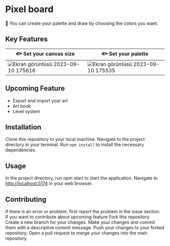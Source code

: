 # Pixel board

🎨 You can create your palette and draw by choosing the colors you want.

## Key Features


| 🐟 Set your canvas size                                                                      |🐟 Set your palette                                                                      |
| ----------------------------------------------------------------------------------- | ------------------------------------------------------------------------------------- |
| ![Ekran görüntüsü 2023-09-10 175616](https://github.com/kadir-akar/pixel-board/assets/73611059/f1241473-e0aa-4f40-8c41-256dfa47cf2b)| ![Ekran görüntüsü 2023-09-10 175535](https://github.com/kadir-akar/pixel-board/assets/73611059/d81fce4e-65a9-4f56-8fe6-3c0b42f8e39b)|



## Upcoming Feature

- Export and import your art
- Art book
- Level system

## Installation

Clone this repository to your local machine. Navigate to the project directory in your terminal. Run ``npm install`` to install the necessary dependencies.

## Usage

In the project directory, run npm start to start the application. Navigate to [http://localhost:5174](http://localhost:5174/) in your web browser.

## Contributing

If there is an error or problem, first report the problem in the issue section.  
If you want to contribute about upcoming feature Fork this repository. Create a new branch for your changes. Make your changes and commit them with a descriptive commit message. Push your changes to your forked repository. Open a pull request to merge your changes into the main repository.
